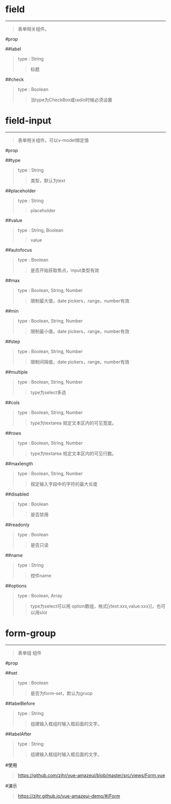 # field
---
>表单相关组件。

#prop

##label
>type : String
>>标题

##check
>type : Boolean
>>当<field-input>type为CheckBox或radio时候必须设置

# field-input
---
>表单相关组件。可以v-model绑定值

#prop

##type
>type : String
>>类型，默认为text

##placeholder
>type : String
>>placeholder

##value
>type : String, Boolean
>>value

##autofocus
>type : Boolean
>>是否开始获取焦点，input类型有效

##max
>type : Boolean, String, Number
>>限制最大值，date pickers，range，number有效

##min
>type : Boolean, String, Number
>>限制最小值，date pickers，range，number有效

##step
>type : Boolean, String, Number
>>限制间隔值，date pickers，range，number有效

##multiple
>type : Boolean, String, Number
>>type为select多选

##cols
>type : Boolean, String, Number
>>type为textarea 规定文本区内的可见宽度。

##rows
>type : Boolean, String, Number
>>type为textarea 规定文本区内的可见行数。

##maxlength
>type : Boolean, String, Number
>>规定输入字段中的字符的最大长度

##disabled
>type : Boolean
>>是否禁用

##readonly
>type : Boolean
>>是否只读

##name
>type : String
>>控件name

##options
>type : Boolean, Array
>>type为select可以用 option数组，格式[{text:xxx,value:xxx}]，也可以用slot

# form-group
---
>表单组 组件

#prop

##set
>type : Boolean
>>是否为form-set，默认为gruop

##labelBefore
>type : String
>>组建输入框组时输入框前面的文字。

##labelAfter
>type : String
>>组建输入框组时输入框后面的文字。

#使用
><a>https://github.com/zjhr/vue-amazeui/blob/master/src/views/Form.vue</a>

#演示
><a>https://zjhr.github.io/vue-amazeui-demo/#/Form</a>
